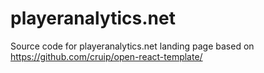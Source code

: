 # playeranalytics.net
Source code for playeranalytics.net landing page based on https://github.com/cruip/open-react-template/
